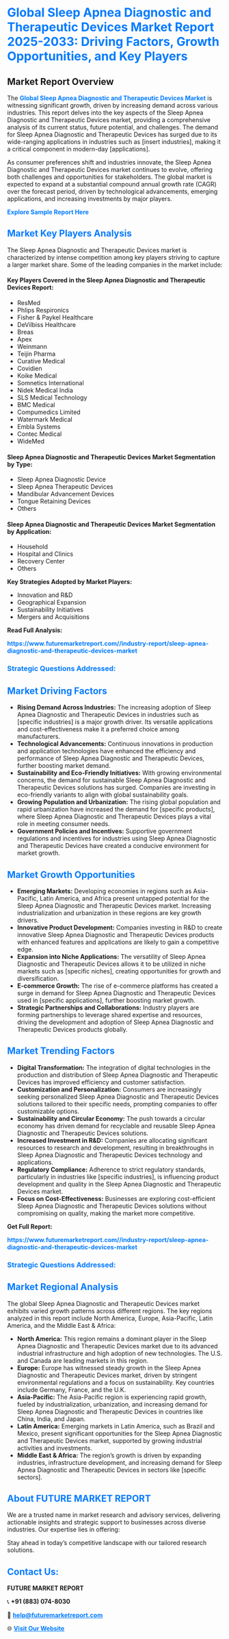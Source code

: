<h1 style="color: #007BFF;">Global Sleep Apnea Diagnostic and Therapeutic Devices Market Report 2025-2033: Driving Factors, Growth Opportunities, and Key Players</h1>

<section id="overview">
<h2>Market Report Overview</h2>
<p>The <a href="https://www.futuremarketreport.com//industry-report/sleep-apnea-diagnostic-and-therapeutic-devices-market" style="color: #007BFF; text-decoration: none;"><strong>Global Sleep Apnea Diagnostic and Therapeutic Devices Market</strong></a> is witnessing significant growth, driven by increasing demand across various industries. This report delves into the key aspects of the Sleep Apnea Diagnostic and Therapeutic Devices market, providing a comprehensive analysis of its current status, future potential, and challenges. The demand for Sleep Apnea Diagnostic and Therapeutic Devices has surged due to its wide-ranging applications in industries such as [insert industries], making it a critical component in modern-day [applications].</p>
<p>As consumer preferences shift and industries innovate, the Sleep Apnea Diagnostic and Therapeutic Devices market continues to evolve, offering both challenges and opportunities for stakeholders. The global market is expected to expand at a substantial compound annual growth rate (CAGR) over the forecast period, driven by technological advancements, emerging applications, and increasing investments by major players.</p>
</section>

<section id="overview">
<p><a href="https://www.futuremarketreport.com//request-sample/reportId=90490" style="color: #007BFF; text-decoration: none;"><strong>Explore Sample Report Here</strong></a></p>
</section>

<section id="key-players">
<h2 style="color: #007BFF;">Market Key Players Analysis</h2>
<p>The Sleep Apnea Diagnostic and Therapeutic Devices market is characterized by intense competition among key players striving to capture a larger market share. Some of the leading companies in the market include:</p>
<h4>Key Players Covered in the Sleep Apnea Diagnostic and Therapeutic Devices Report:</h4>
<ul><li>ResMed</li><li>Phlips Respironics</li><li>Fisher &amp; Paykel Healthcare</li><li>DeVilbiss Healthcare</li><li>Breas</li><li>Apex</li><li>Weinmann</li><li>Teijin Pharma</li><li>Curative Medical</li><li>Covidien</li><li>Koike Medical</li><li>Somnetics International</li><li>Nidek Medical India</li><li>SLS Medical Technology</li><li>BMC Medical</li><li>Compumedics Limited</li><li>Watermark Medical</li><li>Embla Systems</li><li>Contec Medical</li><li>WideMed</li></ul>
<h4>Sleep Apnea Diagnostic and Therapeutic Devices Market Segmentation by Type:</h4>
<ul><li>Sleep Apnea Diagnostic Device</li><li>Sleep Apnea Therapeutic Devices</li><li>Mandibular Advancement Devices</li><li>Tongue Retaining Devices</li><li>Others</li></ul>

<h4>Sleep Apnea Diagnostic and Therapeutic Devices Market Segmentation by Application:</h4>
<ul><li>Household</li><li>Hospital and Clinics</li><li>Recovery Center</li><li>Others</li></ul>
<p><strong>Key Strategies Adopted by Market Players:</strong></p>
<ul>
<li>Innovation and R&D</li>
<li>Geographical Expansion</li>
<li>Sustainability Initiatives</li>
<li>Mergers and Acquisitions</li>
</ul>
</section>

<section>
<p><strong>Read Full Analysis: </strong></p><a href="https://www.futuremarketreport.com//industry-report/sleep-apnea-diagnostic-and-therapeutic-devices-market" style="color: #007BFF; text-decoration: none;"><strong>https://www.futuremarketreport.com//industry-report/sleep-apnea-diagnostic-and-therapeutic-devices-market</strong></a>
<h3 style="color: #007BFF;">Strategic Questions Addressed:</h3>
</section>

<section id="driving-factors">
<h2 style="color: #007BFF;">Market Driving Factors</h2>
<ul>
<li><strong>Rising Demand Across Industries:</strong> The increasing adoption of Sleep Apnea Diagnostic and Therapeutic Devices in industries such as [specific industries] is a major growth driver. Its versatile applications and cost-effectiveness make it a preferred choice among manufacturers.</li>
<li><strong>Technological Advancements:</strong> Continuous innovations in production and application technologies have enhanced the efficiency and performance of Sleep Apnea Diagnostic and Therapeutic Devices, further boosting market demand.</li>
<li><strong>Sustainability and Eco-Friendly Initiatives:</strong> With growing environmental concerns, the demand for sustainable Sleep Apnea Diagnostic and Therapeutic Devices solutions has surged. Companies are investing in eco-friendly variants to align with global sustainability goals.</li>
<li><strong>Growing Population and Urbanization:</strong> The rising global population and rapid urbanization have increased the demand for [specific products], where Sleep Apnea Diagnostic and Therapeutic Devices plays a vital role in meeting consumer needs.</li>
<li><strong>Government Policies and Incentives:</strong> Supportive government regulations and incentives for industries using Sleep Apnea Diagnostic and Therapeutic Devices have created a conducive environment for market growth.</li>
</ul>
</section>

<section id="growth-opportunities">
<h2 style="color: #007BFF;">Market Growth Opportunities</h2>
<ul>
<li><strong>Emerging Markets:</strong> Developing economies in regions such as Asia-Pacific, Latin America, and Africa present untapped potential for the Sleep Apnea Diagnostic and Therapeutic Devices market. Increasing industrialization and urbanization in these regions are key growth drivers.</li>
<li><strong>Innovative Product Development:</strong> Companies investing in R&D to create innovative Sleep Apnea Diagnostic and Therapeutic Devices products with enhanced features and applications are likely to gain a competitive edge.</li>
<li><strong>Expansion into Niche Applications:</strong> The versatility of Sleep Apnea Diagnostic and Therapeutic Devices allows it to be utilized in niche markets such as [specific niches], creating opportunities for growth and diversification.</li>
<li><strong>E-commerce Growth:</strong> The rise of e-commerce platforms has created a surge in demand for Sleep Apnea Diagnostic and Therapeutic Devices used in [specific applications], further boosting market growth.</li>
<li><strong>Strategic Partnerships and Collaborations:</strong> Industry players are forming partnerships to leverage shared expertise and resources, driving the development and adoption of Sleep Apnea Diagnostic and Therapeutic Devices products globally.</li>
</ul>
</section>

<section id="trending-factors">
<h2 style="color: #007BFF;">Market Trending Factors</h2>
<ul>
<li><strong>Digital Transformation:</strong> The integration of digital technologies in the production and distribution of Sleep Apnea Diagnostic and Therapeutic Devices has improved efficiency and customer satisfaction.</li>
<li><strong>Customization and Personalization:</strong> Consumers are increasingly seeking personalized Sleep Apnea Diagnostic and Therapeutic Devices solutions tailored to their specific needs, prompting companies to offer customizable options.</li>
<li><strong>Sustainability and Circular Economy:</strong> The push towards a circular economy has driven demand for recyclable and reusable Sleep Apnea Diagnostic and Therapeutic Devices solutions.</li>
<li><strong>Increased Investment in R&D:</strong> Companies are allocating significant resources to research and development, resulting in breakthroughs in Sleep Apnea Diagnostic and Therapeutic Devices technology and applications.</li>
<li><strong>Regulatory Compliance:</strong> Adherence to strict regulatory standards, particularly in industries like [specific industries], is influencing product development and quality in the Sleep Apnea Diagnostic and Therapeutic Devices market.</li>
<li><strong>Focus on Cost-Effectiveness:</strong> Businesses are exploring cost-efficient Sleep Apnea Diagnostic and Therapeutic Devices solutions without compromising on quality, making the market more competitive.</li>
</ul>
</section>

<section>
<p><strong>Get Full Report: </strong></p><a href="https://www.futuremarketreport.com//industry-report/sleep-apnea-diagnostic-and-therapeutic-devices-market" style="color: #007BFF; text-decoration: none;"><strong>https://www.futuremarketreport.com//industry-report/sleep-apnea-diagnostic-and-therapeutic-devices-market</strong></a>
<h3 style="color: #007BFF;">Strategic Questions Addressed:</h3>
</section>


<section id="regional-analysis">
<h2 style="color: #007BFF;">Market Regional Analysis</h2>
<p>The global Sleep Apnea Diagnostic and Therapeutic Devices market exhibits varied growth patterns across different regions. The key regions analyzed in this report include North America, Europe, Asia-Pacific, Latin America, and the Middle East & Africa:</p>
<ul>
<li><strong>North America:</strong> This region remains a dominant player in the Sleep Apnea Diagnostic and Therapeutic Devices market due to its advanced industrial infrastructure and high adoption of new technologies. The U.S. and Canada are leading markets in this region.</li>
<li><strong>Europe:</strong> Europe has witnessed steady growth in the Sleep Apnea Diagnostic and Therapeutic Devices market, driven by stringent environmental regulations and a focus on sustainability. Key countries include Germany, France, and the U.K.</li>
<li><strong>Asia-Pacific:</strong> The Asia-Pacific region is experiencing rapid growth, fueled by industrialization, urbanization, and increasing demand for Sleep Apnea Diagnostic and Therapeutic Devices in countries like China, India, and Japan.</li>
<li><strong>Latin America:</strong> Emerging markets in Latin America, such as Brazil and Mexico, present significant opportunities for the Sleep Apnea Diagnostic and Therapeutic Devices market, supported by growing industrial activities and investments.</li>
<li><strong>Middle East & Africa:</strong> The region’s growth is driven by expanding industries, infrastructure development, and increasing demand for Sleep Apnea Diagnostic and Therapeutic Devices in sectors like [specific sectors].</li>
</ul>
</section>

<footer>
<h2 style="color: #007BFF;">About FUTURE MARKET REPORT</h2>
<p>We are a trusted name in market research and advisory services, delivering actionable insights and strategic support to businesses across diverse industries. Our expertise lies in offering:</p>

<p>Stay ahead in today’s competitive landscape with our tailored research solutions.</p>

<h2 style="color: #007BFF;">Contact Us:</h2>
<p><strong>FUTURE MARKET REPORT</strong></p>
<p>📞 <strong>+91 (883) 074-8030</strong></p>
<p>📧 <strong><a href="mailto:help@futuremarketreport.com" style="color: #007BFF;">help@futuremarketreport.com</a></strong></p>
<p>🌐 <strong><a href="https://www.futuremarketreport.com/" style="color: #007BFF;">Visit Our Website</a></strong></p>
</footer>